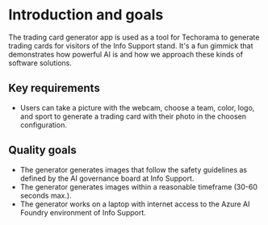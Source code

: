 # Introduction and goals

The trading card generator app is used as a tool for Techorama to generate trading cards
for visitors of the Info Support stand. It's a fun gimmick that demonstrates how powerful
AI is and how we approach these kinds of software solutions.

## Key requirements

- Users can take a picture with the webcam, choose a team, color, logo, and sport to
  generate a trading card with their photo in the choosen configuration.

## Quality goals

- The generator generates images that follow the safety guidelines as defined by the AI
  governance board at Info Support.
- The generator generates images within a reasonable timeframe (30-60 seconds max.).
- The generator works on a laptop with internet access to the Azure AI Foundry
  environment of Info Support.
